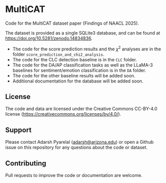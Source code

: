 # MultiCAT

Code for the MultiCAT dataset paper (Findings of NAACL 2025).

The dataset is provided as a single SQLite3 database, and can be found at https://doi.org/10.5281/zenodo.14834836.

- The code for the score prediction results and the $\chi^2$ analyses are in the
  folder `score_prediction_and_chi2_analysis`.
- The code for the CLC detection baseline is in the `CLC` folder.
- The code for the DA/AP classification tasks as well as the LLaMA-3 baselines
  for sentiment/emotion classification is in the `DA` folder.
- The code for the other baseline results will be added soon.
- Additional documentation for the database will be added soon.

## License

The code and data are licensed under the Creative Commons CC-BY-4.0 license
(https://creativecommons.org/licenses/by/4.0/).

## Support

Please contact Adarsh Pyarelal (adarsh@arizona.edu) or open a Github issue on
this repository for any questions about the code or dataset.

## Contributing

Pull requests to improve the code or documentation are welcome.
